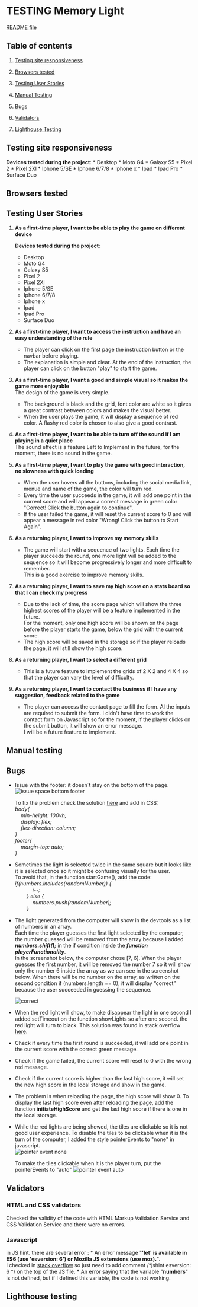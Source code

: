 # TESTING Memory Light
[README file](https://github.com/yuyu78/memory-light/blob/master/README.md)   

## Table of contents
1. [Testing site responsiveness](#testing-site-responsiveness)   

2. [Browsers tested](#browsers-tested)   

3. [Testing User Stories](#testing-user-stories)  

4. [Manual Testing](#manual-testing)  

5. [Bugs](#bugs)  

6. [Validators](#validators)

7. [Lighthouse Testing](#lighthouse-testing)

## Testing site responsiveness <a name="testing-site-responsiveness"></a>
**Devices tested during the project**: 
    * Desktop
    * Moto G4 
    * Galaxy S5
    * Pixel 2
    * Pixel 2Xl
    * Iphone 5/SE 
    * Iphone 6/7/8
    * Iphone x
    * Ipad 
    * Ipad Pro
    * Surface Duo

## Browsers tested<a name="browsers-tested"></a>

## Testing User Stories <a name="testing-user-stories"></a>
1. **As a first-time player, I want to be able to play the game on different device**

    **Devices tested during the project**: 
    * Desktop
    * Moto G4 
    * Galaxy S5
    * Pixel 2
    * Pixel 2Xl
    * Iphone 5/SE 
    * Iphone 6/7/8
    * Iphone x
    * Ipad 
    * Ipad Pro
    * Surface Duo

2. **As a first-time player, I want to access the instruction and have an easy understanding of the rule**  
    * The player can click on the first page the instruction button or the navbar before playing.  
    * The explanation is simple and clear. At the end of the instruction, the player can click on the button "play" to start the game. 

3. **As a first-time player, I want a good and simple visual so it makes the game more enjoyable**  
    The design of the game is very simple. 
    * The background is black and the grid, font color are white so it gives a great contrast between colors and makes the visual better.    
    * When the user plays the game, it will display a sequence of red color. A flashy red color is chosen to also give a good contrast.

4. **As a first-time player, I want to be able to turn off the sound if I am playing in a quiet place**  
    The sound effect is a feature Left to Implement in the future, for the moment, there is no sound in the game.  

5. **As a first-time player, I want to play the game with good interaction, no slowness with quick loading**
    * When the user hovers all the buttons, including the social media link, menue and name of the game, the color will turn red.
    * Every time the user succeeds in the game, it will add one point in the current score and will appear a correct message in green color "Correct! Click the button again to continue". 
    * If the user failed the game, it will reset the current score to 0 and will appear a message in red color "Wrong! Click the button to Start Again". 

6. **As a returning player, I want to improve my memory skills**
    * The game will start with a sequence of two lights. Each time the player succeeds the round, one more light will be added to the sequence so it will become progressively longer and more difficult to remember.  
    This is a good exercise to improve memory skills. 

7. **As a returning player, I want to save my high score on a stats board so that I can check my progress**
    * Due to the lack of time, the score page which will show the three highest scores of the player will be a feature implemented in the future.  
    For the moment, only one high score will be shown on the page before the player starts the game, below the grid with the current score. 
    * The high score will be saved in the storage so if the player reloads the page, it will still show the high score. 

8. **As a returning player, I want to select a different grid**
    *  This is a future feature to implement the grids of 2 X 2 and 4 X 4 so that the player can vary the level of difficulty.

9. **As a returning player, I want to contact the business if I have any suggestion, feedback related to the game**
    * The player can access the contact page to fill the form. Al the inputs are required to submit the form.
    I didn't have time to work the contact form on Javascript so for the moment, if the player clicks on the submit button, it will show an error message.  
    I will be a future feature to implement. 

## Manual testing <a name="manual-testing"></a>

## Bugs <a name="bugs"></a>
* Issue with the footer: it doesn´t stay on the bottom of the page.   
![issue space bottom footer](https://user-images.githubusercontent.com/76018052/121042792-eb8aa880-c7ab-11eb-84d0-812ea2f4dae3.PNG)  

    To fix the problem check the solution [here](https://dev.to/nehalahmadkhan/how-to-make-footer-stick-to-bottom-of-web-page-3i14) and add in CSS:   
    *body{*  
        *min-height: 100vh;*  
        *display: flex;*  
        *flex-direction: column;*  
    *}*  
    *footer{*  
        *margin-top: auto;*  
    *}*  

* Sometimes the light is selected twice in the same square but it looks like it is selected once so it might be confusing visually for the user.  
To avoid that, in the function startGame(), add the code:  
*if(numbers.includes(randomNumber)) {*  
            *i--;*  
        *} else {*  
            *numbers.push(randomNumber);*  
        *}*  

* The light generated from the computer will show in the devtools as a list of numbers in an array.  
Each time the player guesses the first light selected by the computer, the number guessed will be removed from the array because I added ***numbers.shift();*** in the if condition inside the ***function playerFunctionality***.   
In the screenshot below, the computer chose [7, 6]. When the player guesses the first number, it will be removed the number 7 so it will show only the number 6 inside the array as we can see in the screenshot below. When there will be no number on the array, as written on the second condition if (numbers.length == 0), it will display “correct” because the user succeeded in guessing the sequence.  

    ![correct](https://user-images.githubusercontent.com/76018052/121048890-20e4c580-c7af-11eb-8e8e-06ae53adf687.PNG)

* When the red light will show, to make disappear the light in one second I added setTimeout on the function showLights so after one second. the red light will turn to black.
This solution was found in stack overflow [here](https://stackoverflow.com/questions/3583724/how-do-i-add-a-delay-in-a-javascript-loop).

* Check if every time the first round is succeeded, it will add one point in the current score with the correct green message.

* Check if the game failed, the current score will reset to 0 with the wrong red message. 

* Check if the current score is higher than the last high score, it will set the new high score in the local storage and show in the game. 

* The problem is when reloading the page, the high score will show 0. To display the last high score even after reloading the page, add the function **initiateHighScore** and get the last high score if there is one in the local storage. 

* While the red lights are being showed, the tiles are clickable so it is not good user experience. To disable the tiles to be clickable when it is the turn of the computer, I added the style pointerEvents to "none" in javascript.  
![pointer event none](https://user-images.githubusercontent.com/76018052/132959353-4f092888-157f-4728-8204-e7af4793e4f7.PNG)  

    To make the tiles clickable when it is the player turn, put the pointerEvents to "auto"
![pointer event auto](https://user-images.githubusercontent.com/76018052/132959372-006578ff-2152-4f13-9942-1e217b6aafb1.PNG)

## Validators <a name="validators"></a>

### HTML and CSS validators 
Checked the validity of the code with HTML Markup Validation Service and CSS Validation Service and there were no errors.

### Javascript
in JS hint. there are several error : 
    * An error message 	"**'let' is available in ES6 (use 'esversion: 6') or Mozilla JS extensions (use moz).**".  
    I checked in [stack overflow](https://stackoverflow.com/questions/27441803/why-does-jshint-throw-a-warning-if-i-am-using-const) so just need to add comment /*jshint esversion: 6 */  on the top of the JS file. 
    * An error saying that the variable "**numbers**" is not defined, but if I defined this variable, the code is not working.    

## Lighthouse testing <a name="lighthouse-testing"></a>  